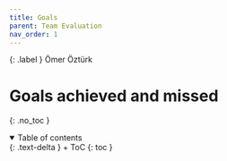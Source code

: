 ```yaml
---
title: Goals
parent: Team Evaluation
nav_order: 1
---
```


{: .label }
Ömer Öztürk

# Goals achieved and missed
{: .no_toc }

<details open markdown="block">
{: .text-delta }
<summary>Table of contents</summary>
+ ToC
{: toc }
</details>
